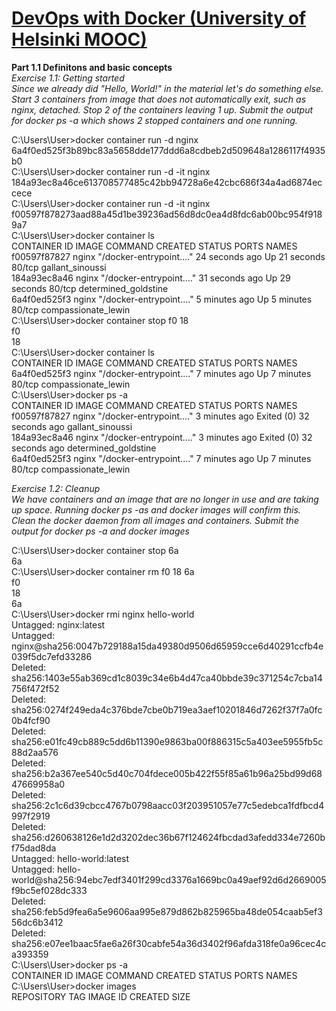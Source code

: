# [DevOps with Docker (University of Helsinki MOOC)](https://devopswithdocker.com/)

**Part 1.1 Definitons and basic concepts**<br>
*_Exercise 1.1: Getting started<br>
Since we already did "Hello, World!" in the material let's do something else.
Start 3 containers from image that does not automatically exit, such as nginx, detached.
Stop 2 of the containers leaving 1 up.
Submit the output for docker ps -a which shows 2 stopped containers and one running._*

C:\Users\User>docker container run -d nginx<br>
6a4f0ed525f3b89bc83a5658dde177ddd6a8cdbeb2d509648a1286117f4935b0<br>
C:\Users\User>docker container run -d -it nginx<br>
184a93ec8a46ce613708577485c42bb94728a6e42cbc686f34a4ad6874eccece<br>
C:\Users\User>docker container run -d -it nginx<br>
f00597f878273aad88a45d1be39236ad56d8dc0ea4d8fdc6ab00bc954f9189a7<br>
C:\Users\User>docker container ls<br>
CONTAINER ID   IMAGE     COMMAND                  CREATED          STATUS          PORTS     NAMES<br>
f00597f87827   nginx     "/docker-entrypoint.…"   24 seconds ago   Up 21 seconds   80/tcp    gallant_sinoussi<br>
184a93ec8a46   nginx     "/docker-entrypoint.…"   31 seconds ago   Up 29 seconds   80/tcp    determined_goldstine<br>
6a4f0ed525f3   nginx     "/docker-entrypoint.…"   5 minutes ago    Up 5 minutes    80/tcp    compassionate_lewin<br>
C:\Users\User>docker container stop f0 18<br>
f0<br>
18<br>
C:\Users\User>docker container ls<br>
CONTAINER ID   IMAGE     COMMAND                  CREATED         STATUS         PORTS     NAMES<br>
6a4f0ed525f3   nginx     "/docker-entrypoint.…"   7 minutes ago   Up 7 minutes   80/tcp    compassionate_lewin<br>
C:\Users\User>docker ps -a<br>
CONTAINER ID   IMAGE                           COMMAND                  CREATED         STATUS                      PORTS     NAMES<br>
f00597f87827   nginx                           "/docker-entrypoint.…"   3 minutes ago   Exited (0) 32 seconds ago             gallant_sinoussi<br>
184a93ec8a46   nginx                           "/docker-entrypoint.…"   3 minutes ago   Exited (0) 32 seconds ago             determined_goldstine<br>
6a4f0ed525f3   nginx                           "/docker-entrypoint.…"   7 minutes ago   Up 7 minutes                80/tcp    compassionate_lewin<br>

*_Exercise 1.2: Cleanup<br>
We have containers and an image that are no longer in use and are taking up space. 
Running docker ps -as and docker images will confirm this.
Clean the docker daemon from all images and containers.
Submit the output for docker ps -a and docker images_*

C:\Users\User>docker container stop 6a<br>
6a<br>
C:\Users\User>docker container rm f0 18 6a<br>
f0<br>
18<br>
6a<br>
C:\Users\User>docker rmi nginx hello-world<br>
Untagged: nginx:latest<br>
Untagged: nginx@sha256:0047b729188a15da49380d9506d65959cce6d40291ccfb4e039f5dc7efd33286<br>
Deleted: sha256:1403e55ab369cd1c8039c34e6b4d47ca40bbde39c371254c7cba14756f472f52<br>
Deleted: sha256:0274f249eda4c376bde7cbe0b719ea3aef10201846d7262f37f7a0fc0b4fcf90<br>
Deleted: sha256:e01fc49cb889c5dd6b11390e9863ba00f886315c5a403ee5955fb5c88d2aa576<br>
Deleted: sha256:b2a367ee540c5d40c704fdece005b422f55f85a61b96a25bd99d6847669958a0<br>
Deleted: sha256:2c1c6d39cbcc4767b0798aacc03f203951057e77c5edebca1fdfbcd4997f2919<br>
Deleted: sha256:d260638126e1d2d3202dec36b67f124624fbcdad3afedd334e7260bf75dad8da<br>
Untagged: hello-world:latest<br>
Untagged: hello-world@sha256:94ebc7edf3401f299cd3376a1669bc0a49aef92d6d2669005f9bc5ef028dc333<br>
Deleted: sha256:feb5d9fea6a5e9606aa995e879d862b825965ba48de054caab5ef356dc6b3412<br>
Deleted: sha256:e07ee1baac5fae6a26f30cabfe54a36d3402f96afda318fe0a96cec4ca393359<br>
C:\Users\User>docker ps -a<br>
CONTAINER ID   IMAGE     COMMAND   CREATED   STATUS    PORTS     NAMES<br>
C:\Users\User>docker images<br>
REPOSITORY               TAG            IMAGE ID       CREATED       SIZE<br>

